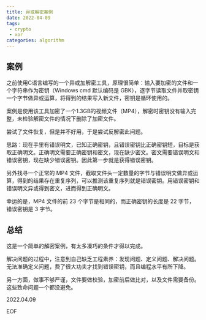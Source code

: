 ```yaml
---
title: 异或解密案例
date: 2022-04-09
tags:
 - crypto
 - xor
categories: algorithm
---
```


## 案例

之前使用C语言编写的一个异或加解密工具，原理很简单：输入要加密的文件和一个字符串作为密钥（Windows cmd 默认编码是 GBK），逐字节读取文件并取密钥一个字节做异或运算，将得到的结果写入新文件，密钥是循环使用的。

案例是使用该工具加密了一个1.3GB的视频文件（MP4），解密时密钥没有输入完整，未检验解密文件的情况下删除了加密文件。

尝试了文件恢复，但是并不好用，于是尝试反解密此问题。

思路：现在手里有错误明文，已知正确密钥，且错误密钥比正确密钥短，目标是获取正确明文。正确明文需要正确密钥和密文，现在缺少密文。密文需要错误明文和错误密钥，现在缺少错误密钥。因此第一步就是获得错误密钥。

另外找寻一个正常的 MP4 文件，截取文件头一定数量的字节与错误明文做异或运算，得到的结果存在重复序列，可以推测该重复序列就是错误密钥。用错误密钥和错误明文异或得到密文，进而得到正确明文。

幸运的是，MP4 文件的前 23 个字节是相同的，而正确密钥的长度是 22 字节，错误密钥是 3 字节。

## 总结

这是一个简单的解密案例，有太多凑巧的条件才得以完成。

解决问题的过程中，注意到自己缺乏工程素养：发现问题、定义问题、解决问题。无法准确定义问题，费了很大功夫才找到错误密钥，而且编程水平有所下降。

另一方面，做事不够严谨，文件要做校验，加密前后做比对，以及文件需要备份。
这些致命问题一个都没避免。

2022.04.09

EOF
